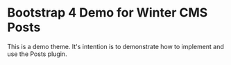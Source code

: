 # Bootstrap 4 Demo for Winter CMS Posts


This is a demo theme. It's intention is
to demonstrate how to implement and use the Posts plugin.


